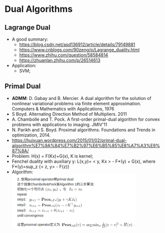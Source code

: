 # Dual Algorithms

## Lagrange Dual
- A good summary:
	- https://blog.csdn.net/asd136912/article/details/79149881
	- https://www.cnblogs.com/90zeng/p/Lagrange_duality.html
	- https://www.zhihu.com/question/58584814
	- https://zhuanlan.zhihu.com/p/26514613
- Application:
	- SVM;

## Primal Dual
- **ADMM**: D. Gabay and B. Mercier. A dual algorithm for the solution of nonlinear variational problems via finite element approximation. Computers & Mathematics with Applications, 1976
- S Boyd. Alternating Direction Method of Multipliers. 2011
- A. Chambolle and T. Pock. A first-order primal-dual algorithm for convex problems with applications to imaging. JMIV'11
- N. Parikh and S. Boyd. Proximal algorithms. Foundations and Trends in optimization, 2014.
- https://huixuan.wordpress.com/2015/01/02/primal-dual-algorithm%E7%9A%84%E7%B2%97%E6%B5%85%E8%A7%A3%E9%87%8A/
- Problem: H(x) = F(Kx)+G(x), K is kernel;
- Fenchel duality with auxiliary y: L(x,y)= < y, Kx > - F\*(y) + G(x), where F\*(y)=sup_z {< z, y> - F(z)}
- Algorithm:\
	<img src="/Optimization/images/dual/primal-dual.png" alt="drawing" width="400"/>